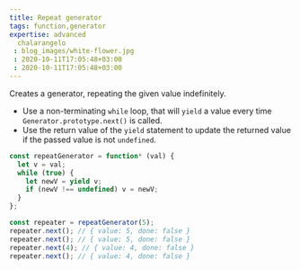 ```yaml
---
title: Repeat generator
tags: function,generator
expertise: advanced
  chalarangelo
 : blog_images/white-flower.jpg
 : 2020-10-11T17:05:48+03:00
 : 2020-10-11T17:05:48+03:00
---
```


Creates a generator, repeating the given value indefinitely.

- Use a non-terminating `while` loop, that will `yield` a value every time `Generator.prototype.next()` is called.
- Use the return value of the `yield` statement to update the returned value if the passed value is not `undefined`.

```js
const repeatGenerator = function* (val) {
  let v = val;
  while (true) {
    let newV = yield v;
    if (newV !== undefined) v = newV;
  }
};
```

```js
const repeater = repeatGenerator(5);
repeater.next(); // { value: 5, done: false }
repeater.next(); // { value: 5, done: false }
repeater.next(4); // { value: 4, done: false }
repeater.next(); // { value: 4, done: false }
```
